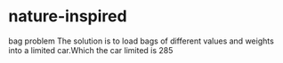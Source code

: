 # nature-inspired
bag problem
The solution is to load bags of different values and weights into a limited car.Which the car limited is 285
